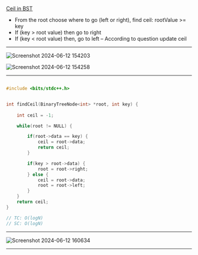 
[Ceil in BST](https://docs.google.com/document/d/1v59v-dtdoO_5MkH1u4mdW2Gjdqpf8r7JZS27AfM4hyk/edit?usp=sharing)
- From the root choose where to go (left or right),  find ceil: rootValue >= key
- If (key > root value) then go to right
- If (key < root value) then, go to left   – According to question update ceil

<hr>

![Screenshot 2024-06-12 154203](https://github.com/Mehul237/A2Z-DSA-Course/assets/117193057/a22371fb-f135-44dc-9abd-bc0386602c25)

![Screenshot 2024-06-12 154258](https://github.com/Mehul237/A2Z-DSA-Course/assets/117193057/e0831497-256d-40d4-b12d-b738013b200e)

<hr>

```cpp

#include <bits/stdc++.h> 


int findCeil(BinaryTreeNode<int> *root, int key) {
    
    int ceil = -1; 

    while(root != NULL) {

        if(root->data == key) {
            ceil = root->data;
            return ceil;
        }

        if(key > root->data) {
            root = root->right;
        } else {
            ceil = root->data;
            root = root->left;
        }
    }
    return ceil;
}

// TC: O(logN)
// SC: O(logN)
```

<hr>

![Screenshot 2024-06-12 160634](https://github.com/Mehul237/A2Z-DSA-Course/assets/117193057/e5c382c9-f0c0-4562-9fb0-d140ea210aa3)

<hr>

